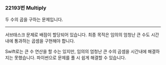 ### 22193번 Multiply

두 수의 곱을 구하는 문제입니다.

---

서브태스크 문제로 배점이 할당되어 있습니다. 최종 목적은 임의의 엄청난 큰 수도 시간 내에 통과하는 곱셈을 구현해야 합니다.

Swift로는 큰 수 연산을 할 수는 있지만, 임의의 엄청난 큰 수의 곱셈을 시간내에 해결하지는 못했습니다. 파이썬으로 문제를 풀 시 쉽게 해결할 수 있습니다.